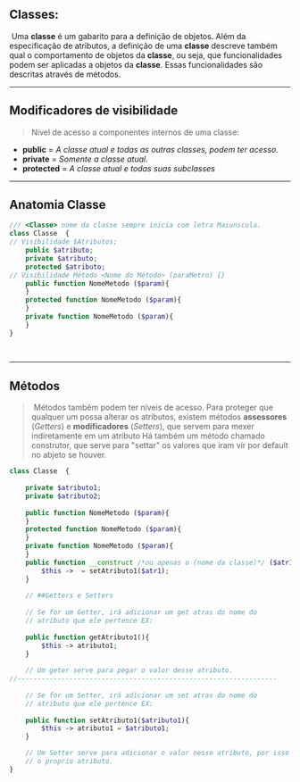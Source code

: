 ## **Classes:**

​		Uma **classe** é um gabarito para a definição de objetos. Além da especificação de atributos, a definição de uma **classe** descreve também qual o comportamento de objetos da **classe**, ou seja, que funcionalidades podem ser aplicadas a objetos da **classe**. Essas funcionalidades são descritas através de métodos.

---

## Modificadores de  visibilidade 

>  Nível de acesso a componentes internos de uma classe:

- **public** = *A classe atual e todas as outras classes, podem ter acesso.* 
- **private** = *Somente a classe atual.*
- **protected** = *A classe atual e todas suas subclasses*

----

## Anatomia  Classe

```php
/// <Classe> nome da classe sempre inicia com letra Maiunscula.		
class Classe  {
// Visibilidade $Atributos;
    public $atributo;
    private $atributo;
    protected $atributo;
// Visibilidade Método <Nome do Método> (paraMetro) {}
    public function NomeMetodo ($param){
    }
    protected function NomeMetodo ($param){
    }
    private function NomeMetodo ($param){
    }
}
         
      

```

----

## Métodos 

> ​	Métodos também podem ter níveis de acesso. Para proteger que qualquer um possa alterar os atributos, existem métodos **assessores** (*Getters*) e **modificadores** (*Setters*), que servem para mexer indiretamente em um atributo Há também um método chamado construtor, que serve para "settar" os valores que iram vir por default no abjeto se houver. 

```php
class Classe  {
    
    private $atributo1;
    private $atributo2;
        
    public function NomeMetodo ($param){
    }
    protected function NomeMetodo ($param){
    }
    private function NomeMetodo ($param){
    }
    public function __construct /*ou apenas o (nome da classe)*/ ($atr1){
        $this ->  = setAtributo1($atr1);
    }
    
    // ##Getters e Setters
    
    // Se for um Getter, irá adicionar um get atras do nome do 
    // atributo que ele pertence EX:
    
    public function getAtributo1(){
        $this -> atributo1;
    }
    
    // Um geter serve para pegar o valor desse atributo.
//-----------------------------------------------------------------
    
    // Se for um Setter, irá adicionar um set atras do nome do 
    // atributo que ele pertence EX:
    
    public function setAtributo1($atributo1){
        $this -> atributo1 = $atributo1;
    }

    // Um Setter serve para adicionar o valor nesse atributo, por isso ele pega como paremetro
    // o proprio atributo.
}
```

